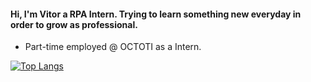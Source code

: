 
#### Hi, I'm Vitor a RPA Intern. Trying to learn something new everyday in order to grow as professional.

* Part-time employed @ OCTOTI as a Intern.

[![Top Langs](https://github-readme-stats.vercel.app/api/top-langs/?username=kweripx)](https://github.com/kweripx/github-readme-stats)


